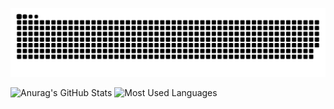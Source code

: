 ![](https://raw.githubusercontent.com/marvinSpring/marvinSpring/main/assets/github-contribution-grid-snake.svg)

![Anurag's GitHub Stats](https://github-readme-stats.vercel.app/api?username=marvinSpring&show_icons=true&theme=radical) 
![Most Used Languages](https://github-readme-stats.vercel.app/api/top-langs/?username=marvinSpring&theme=dark&layout=compact)
